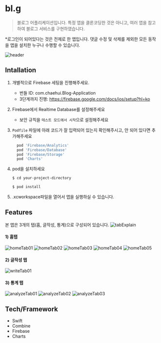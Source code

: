 # bl.g
> 블로그 어플리케이션입니다.
특정 앱을 클론코딩한 것은 아니고, 여러 앱을 참고하여 블로그 서비스를 구현하였습니다.

*로그인이 되어있다는 것은 전제로 한 앱입니다. 댓글 수정 및 삭제를 제외한 모든 동작을 앱을 설치한 누구나 수행할 수 있습니다.

![header](./img/Header.png)




## Intallation
1. 개별적으로 Firebase 세팅을 진행해주세요.
    * 번들 ID: com.chaehui.Blog-Application
    * 3단계까지 진행: <https://firebase.google.com/docs/ios/setup?hl=ko>


2. Firebase에서 Realtime Database를 설정해주세요
    * 보안 규칙을 `테스트 모드에서 시작`으로 설정해주세요


3. `Podfile` 파일에 아래 코드가 잘 입력되어 있는지 확인해주시고, 안 되어 있다면 추가해주세요
    ```sh
      pod 'Firebase/Analytics'
      pod 'Firebase/Database'
      pod 'Firebase/Storage'
      pod 'Charts'
    ```


4. pod을 설치하세요
    ```sh
    $ cd your-project-directory
    ```
    ```sh
    $ pod install
    ```


5. .xcworkspace파일을 열어서 앱을 실행하실 수 있습니다.




## Features
본 앱은 3개의 탭(홈, 글작성, 통계)으로 구성되어 있습니다.
![tabExplain](./img/tabExplain.png)


#### 1) 홈탭
![homeTab01](./img/homeTab01.png)
![homeTab02](./img/homeTab02.png)
![homeTab03](./img/homeTab03.png)
![homeTab04](./img/homeTab04.png)
![homeTab05](./img/homeTab05.png)


#### 2) 글작성 탭
![writeTab01](./img/writeTab01.png)


#### 3) 통계 탭
![analyzeTab01](./img/analyzeTab01.png)
![analyzeTab02](./img/analyzeTab02.png)
![analyzeTab03](./img/analyzeTab03.png)




## Tech/Framework
* Swift
* Combine
* Firebase
* Charts

